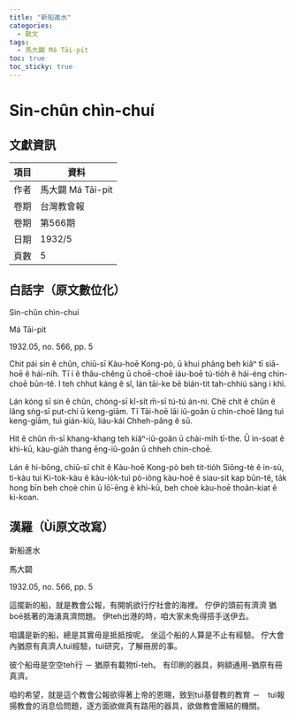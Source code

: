 ```yaml
---
title: "新船進水"
categories:
  - 散文
tags:
  - 馬大闢 Má Tāi-pit
toc: true
toc_sticky: true
---
```


# Sin-chûn chìn-chuí

## 文獻資訊

| 項目 | 資料 |
|---|---|
| 作者 | 馬大闢 Má Tāi-pit |
| 卷期 | 台灣教會報 |
| 卷期 | 第566期 |
| 日期 | 1932/5 |
| 頁數 | 5 |

## 白話字（原文數位化）

Sin-chûn chìn-chuí

Má Tāi-pit

1932.05, no. 566, pp. 5

Chit pái sin ê chûn, chiū-sī Kàu-hoē Kong-pò, ū khui phâng beh kiâⁿ tī siā-hoē ê hái-ni̍h. Tī i ê thâu-chêng ū choē-choē iáu-boē tú-tio̍h ê hái-éng chin-choē būn-tê. I teh chhut káng ê sî, lán tāi-ke bē bián-tit tah-chhiú sàng i khì.

Lán kóng sī sin ê chûn, chóng-sī kî-si̍t m̄-sī tú-tú án-ni. Chē chit ê chûn ê lâng sǹg-sī put-chí ū keng-giām. Tī Tāi-hoē lāi iû-goân ū chin-choē lâng tuì keng-giām, tuì gián-kiù, liáu-kái Chheh-pâng ê sū.

Hit ê chûn m̄-sī khang-khang teh kiâⁿ-iû-goân ū chài-mi̍h tī-the. Ū ìn-soat ê khì-kū, kàu-gia̍h thang ēng-iû-goân ū chheh chin-choē.

Lán ê hi-bōng, chiū-sī chit ê Kàu-hoē Kong-pò beh tit-tio̍h Siōng-tè ê in-sù, tì-kàu tuì Ki-tok-kàu ê kàu-io̍k-tuì pò-iông kàu-hoē ê siau-sit kap būn-tê, ta̍k hong bīn beh choè chin ū lō͘-ēng ê khì-kū, beh choè kàu-hoē thoân-kiat ê ki-koan.

## 漢羅（Ùi原文改寫）

新船進水

馬大闢

1932.05, no. 566, pp. 5

這擺新的船，就是教會公報，有開帆欲行佇社會的海裡。 佇伊的頭前有濟濟 猶boē抵著的海湧真濟問題。 伊teh出港的時，咱大家未免得搭手送伊去。

咱講是新的船，總是其實毋是抵抵按呢。 坐這个船的人算是不止有經驗。 佇大會內猶原有真濟人tuì經驗，tuì研究，了解冊房的事。

彼个船毋是空空teh行 － 猶原有載物tī-teh。 有印刷的器具，夠額通用-猶原有冊真濟。

咱的希望，就是這个教會公報欲得著上帝的恩賜，致到tuì基督教的教育 －　tuì報揚教會的消息佮問題，逐方面欲做真有路用的器具，欲做教會團結的機關。
